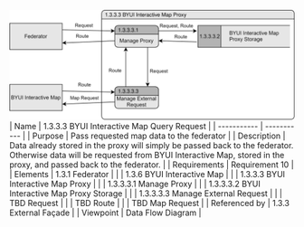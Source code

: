 ![1.3.3.3 BYUI Interactive Map Query Request](TeamOneFiles/1.3.3.3%20BYUI%20Interactive%20Map%20Query%20Request.svg)
<br>
| Name | 1.3.3.3 BYUI Interactive Map Query Request |
| ----------- | ----------- |
| Purpose | Pass requested map data to the federator |
| Description | Data already stored in the proxy will simply be passed back to the federator. Otherwise data will be requested from BYUI Interactive Map, stored in the proxy, and passed back to the federator. |
| Requirements | Requirement 10 |
| Elements | 1.3.1 Federator |
|  | 1.3.6 BYUI Interactive Map |
|  | 1.3.3.3 BYUI Interactive Map Proxy |
|  | 1.3.3.3.1 Manage Proxy |
|  | 1.3.3.3.2 BYUI Interactive Map Proxy Storage |
|  | 1.3.3.3.3 Manage External Request |
|  | TBD Request |
|  | TBD Route |
|  | TBD Map Request |
| Referenced by | 1.3.3 External Façade |
| Viewpoint | Data Flow Diagram |
